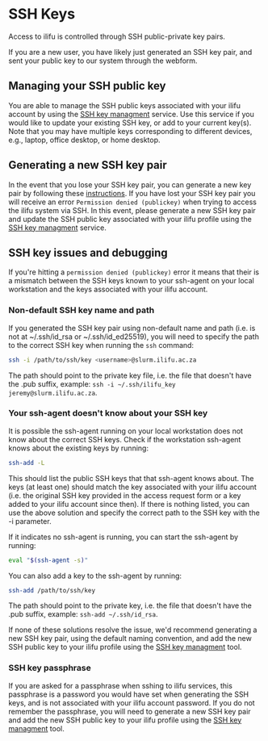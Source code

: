 # SSH Keys

Access to ilifu is controlled through SSH public-private key pairs.

If you are a new user, you have likely just generated an SSH key pair, and sent your public key to our system through the webform.

## Managing your SSH public key

You are able to manage the SSH public keys associated with your ilifu account by using the [SSH key managment](https://usage.ilifu.ac.za/ssh_keys) service. Use this service if you would like to update your existing SSH key, or add to your current key(s). Note that you may have multiple keys corresponding to different devices, e.g., laptop, office desktop, or home desktop.

## Generating a new SSH key pair

In the event that you lose your SSH key pair, you can generate a new key pair by following these [instructions](https://help.github.com/articles/generating-a-new-ssh-key-and-adding-it-to-the-ssh-agent/). If you have lost your SSH key pair you will receive an error `Permission denied (publickey)` when trying to access the ilifu system via SSH. In this event, please generate a new SSH key pair and update the SSH public key associated with your ilifu profile using the [SSH key managment](https://usage.ilifu.ac.za/ssh_keys) service.

## SSH key issues and debugging

If you're hitting a `permission denied (publickey)` error it means that their is a mismatch between the SSH keys known to your ssh-agent on your local workstation and the keys associated with your ilifu account.

### Non-default SSH key name and path

If you generated the SSH key pair using non-default name and path (i.e. is not at ~/.ssh/id_rsa or ~/.ssh/id_ed25519), you will need to specify the path to the correct SSH key when running the `ssh` command:

```bash
ssh -i /path/to/ssh/key <username>@slurm.ilifu.ac.za
```
The path should point to the private key file, i.e. the file that doesn't have the .pub suffix, example: `ssh -i ~/.ssh/ilifu_key jeremy@slurm.ilifu.ac.za`.

### Your ssh-agent doesn't know about your SSH key

It is possible the ssh-agent running on your local workstation does not know about the correct SSH keys. Check if the workstation ssh-agent knows about the existing keys by running:

```bash
ssh-add -L
```
This should list the public SSH keys that that ssh-agent knows about. The keys (at least one) should match the key associated with your ilifu account (i.e. the original SSH key provided in the access request form or a key added to your ilifu account since then). If there is nothing listed, you can use the above solution and specify the correct path to the SSH key with the -i parameter. 

If it indicates no ssh-agent is running, you can start the ssh-agent by running:
```bash
eval "$(ssh-agent -s)"
```

You can also add a key to the ssh-agent by running:
```bash
ssh-add /path/to/ssh/key
```

The path should point to the private key, i.e. the file that doesn't have the .pub suffix, example: `ssh-add ~/.ssh/id_rsa`.

If none of these solutions resolve the issue, we'd recommend generating a new SSH key pair, using the default naming convention, and add the new SSH public key to your ilifu profile using the [SSH key managment](https://usage.ilifu.ac.za/ssh_keys) tool.

### SSH key passphrase

If you are asked for a passphrase when sshing to ilifu services, this passphrase is a password you would have set when generating the SSH keys, and is not associated with your ilifu account password. If you do not remember the passphrase, you will need to generate a new SSH key pair and add the new SSH public key to your ilifu profile using the [SSH key managment](https://usage.ilifu.ac.za/ssh_keys) tool.